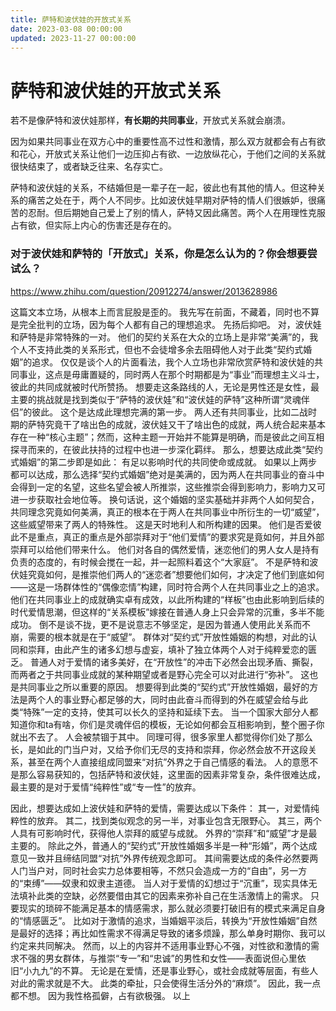 ```yaml
---
title: 萨特和波伏娃的开放式关系
date: 2023-03-08 00:00:00
updated: 2023-11-27 00:00:00
---
```



# 萨特和波伏娃的开放式关系

若不是像萨特和波伏娃那样，**有长期的共同事业**，开放式关系就会崩溃。

因为如果共同事业在双方心中的重要性高不过性和激情，那么双方就都会有占有欲和花心，开放式关系让他们一边压抑占有欲、一边放纵花心，于他们之间的关系就很快结束了，或者缺乏往来、名存实亡。

萨特和波伏娃的关系，不结婚但是一辈子在一起，彼此也有其他的情人。但这种关系的痛苦之处在于，两个人不同步。比如波伏娃早期对萨特的情人们很嫉妒，很痛苦的忍耐。但后期她自己爱上了别的情人，萨特又因此痛苦。两个人在用理性克服占有欲，但实际上内心的伤害还是存在的。

### 对于波伏娃和萨特的「开放式」关系，你是怎么认为的？你会想要尝试么？

https://www.zhihu.com/question/20912274/answer/2013628986

这篇文本立场，从根本上而言屁股是歪的。
我先写在前面，不藏着，同时也不算是完全批判的立场，因为每个人都有自己的理想追求。
先扬后抑吧。
对，波伏娃和萨特是非常特殊的一对。
他们的契约关系在大众的立场上是非常“美满”的，我个人不支持此类的关系形式，但也不会徒增多余去阻碍他人对于此类“契约式婚姻”的追求。
仅仅是谈个人的片面看法，我个人立场也非常欣赏萨特和波伏娃的共同事业，这点是毋庸置疑的，同时两人在那个时期都是为“事业”而理想主义斗士，彼此的共同成就被时代所赞扬。
想要走这条路线的人，无论是男性还是女性，最主要的挑战就是找到类似于“萨特的波伏娃”和“波伏娃的萨特”这种所谓“灵魂伴侣”的彼此。
这个是达成此理想完满的第一步。
两人还有共同事业，比如二战时期的萨特究竟干了啥出色的成就，波伏娃又干了啥出色的成就，两人统合起来基本存在一种“核心主题”；然而，这种主题一开始并不能算是明确，而是彼此之间互相探寻而来的，在彼此扶持的过程中也进一步深化羁绊。
那么，想要达成此类“契约式婚姻”的第二步即是如此：
有足以影响时代的共同使命或成就。
如果以上两步都可以达成，那么选择“契约式婚姻”绝对是美满的，因为两人在共同事业的奋斗中会得到一定的名望，这些名望会被人所推崇，这些推崇会得到影响力，影响力又可进一步获取社会地位等。
换句话说，这个婚姻的坚实基础并非两个人如何契合，共同理念究竟如何美满，真正的根本在于两人在共同事业中所衍生的一切“威望”，这些威望带来了两人的特殊性。
这是天时地利人和所构建的因果。
他们是否爱彼此不是重点，真正的重点是外部崇拜对于“他们爱情”的要求究是竟如何，并且外部崇拜可以给他们带来什么。
他们对各自的偶然爱情，迷恋他们的男人女人是持有负责的态度的，有时候会搅在一起，并一起照料着这个“大家庭”。
不是萨特和波伏娃究竟如何，是推崇他们两人的“迷恋者”想要他们如何，才决定了他们到底如何——这是一场群体性的“偶像恋情”构建，同时符合两个人在共同事业之上的追求。
他们在共同事业上的成就确实卓有成效，以此所构建的“样板”也由此影响到后续的时代爱情思潮，但这样的“关系模板”嫁接在普通人身上只会异常的沉重，多半不能成功。
倒不是谈不拢，更不是说意志不够坚定，是因为普通人使用此关系而不崩，需要的根本就是在于“威望”。
群体对“契约式”开放性婚姻的构想，对此的认同和崇拜，由此产生的诸多幻想与虚妄，填补了独立体两个人对于纯粹爱恋的匮乏。
普通人对于爱情的诸多美好，在“开放性”的冲击下必然会出现矛盾、撕裂，而两者之于共同事业成就的某种期望或者是野心完全可以对此进行“弥补”。
这也是共同事业之所以重要的原因。
想要得到此类的“契约式”开放性婚姻，最好的方法是两个人的事业野心都足够的大，同时由此奋斗而得到的外在威望会给与此类“特殊”一定的支持，使其可以长久的坚持和延续下去。
当一个国家大部分人都知道你和ta有啥，你们是灵魂伴侣的模板，无论如何都会互相影响到，整个圈子你就出不去了。
人会被禁锢于其中。
同理可得，很多家里人都觉得你们处了那么长，是如此的门当户对，又给予你们无尽的支持和崇拜，你必然会放不开这段关系，甚至在两个人直接组成同盟来“对抗”外界之于自己情感的看法。
人的意愿不是那么容易获知的，包括萨特和波伏娃，这里面的因素非常复杂，条件很难达成，最主要的是对于爱情“纯粹性”或“专一性”的放弃。

因此，想要达成如上波伏娃和萨特的爱情，需要达成以下条件：
其一，对爱情纯粹性的放弃。
其二，找到类似观念的另一半，对事业包含无限野心。
其三，两个人具有可影响时代，获得他人崇拜的威望与成就。
外界的“崇拜”和“威望”才是最主要的。
除此之外，普通人的“契约式”开放性婚姻多半是一种“形婚”，两个达成意见一致并且缔结同盟“对抗”外界传统观念即可。
其间需要达成的条件必然要两人门当户对，同时社会实力总体要相等，不然只会造成一方的“自由”，另一方的“束缚”——奴隶和奴隶主道德。
当人对于爱情的幻想过于“沉重”，现实具体无法填补此类的空缺，必然要借由其它的因素来弥补自己在生活激情上的需求。
只要现实的琐碎不能满足基本的情感需求，那么就必须要打破旧有的模式来满足自身的“情感匮乏”。
比如对于激情的追求，当婚姻平淡后，转换为“开放性婚姻”自然是最好的选择；再比如性需求不得满足导致的诸多烦躁，那么单身时期你、我可以约定来共同解决。
然而，以上的内容并不适用事业野心不强，对性欲和激情的需求不强的男女群体，与推崇“专一”和“忠诚”的男性和女性——表面说但心里依旧“小九九”的不算。
无论是在爱情，还是事业野心，或社会成就等层面，有些人对此的需求就是不大。
此类的牵扯，只会使得生活分外的“麻烦”。
因此，我一点都不想。
因为我性格孤僻，占有欲极强。
以上
